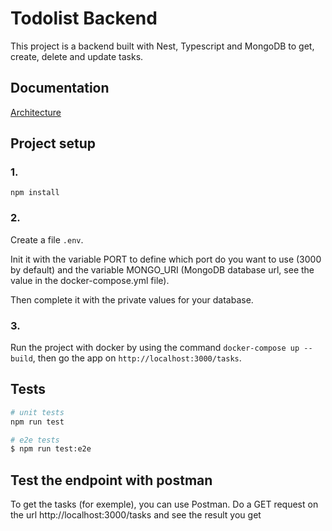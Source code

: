 # Todolist Backend

This project is a backend built with Nest, Typescript and MongoDB to get, create, delete and update tasks.

## Documentation

[Architecture](docs/doc.md)

## Project setup

### 1.

```
npm install
```

### 2.

Create a file `.env`.

Init it with the variable PORT to define which port do you want to use (3000 by default) and the variable MONGO_URI (MongoDB database url, see the value in the docker-compose.yml file).

Then complete it with the private values for your database.

### 3.

Run the project with docker by using the command `docker-compose up --build`, then go the app on `http://localhost:3000/tasks`.


## Tests

```bash
# unit tests
npm run test

# e2e tests
$ npm run test:e2e
```

## Test the endpoint with postman

To get the tasks (for exemple), you can use Postman. 
Do a GET request on the url http://localhost:3000/tasks and see the result you get